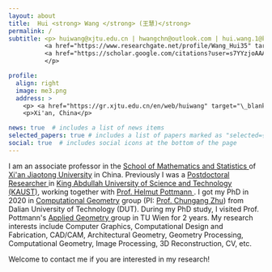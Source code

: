 ```yaml
---
layout: about
title:  Hui <strong> Wang </strong> (王慧)</strong>
permalink: /
subtitle: <p> huiwang@xjtu.edu.cn | hwangchn@outlook.com | hui.wang.1@kaust.edu.sa |
          <a href="https://www.researchgate.net/profile/Wang_Hui35" target="_blank" title="Research Gate"><i class="ai ai-researchgate"></i> </a>  | 
          <a href="https://scholar.google.com/citations?user=s7YYzjoAAAAJ&hl=en" target="_blank" title="Google Scholar"><i class="ai ai-google-scholar"></i> </a>
          </p>

profile:
  align: right
  image: me3.png
  address: >
    <p> <a href="https://gr.xjtu.edu.cn/en/web/huiwang" target="\_blank"> Official Web</a> </p>
    <p>Xi'an, China</p>

news: true  # includes a list of news items
selected_papers: true # includes a list of papers marked as "selected={true}"
social: true  # includes social icons at the bottom of the page
---
```


I am an associate professor in the 
<a href="https://math.xjtu.edu.cn/index.htm" target="\_blank"> School of Mathematics and Statistics </a> of <a href="https://www.xjtu.edu.cn/" target="\_blank"> Xi'an Jiaotong University</a> in China.
Previously I was a <a href="https://cemse.kaust.edu.sa/vcc/people/person/hui-wang" target="\_blank"> Postdoctoral Researcher </a> in <a href="https://www.kaust.edu.sa/en/" target="\_blank">King Abdullah University of Science and Technology (KAUST)</a>, working together with <a href="https://cemse.kaust.edu.sa/vcc/people/person/helmut-pottmann" target="\_blank"> Prof. Helmut Pottmann </a>.
I got my PhD in 2020 in <a href="https://math.dlut.edu.cn/English/About_us/Institutes.htm" target="\_blank"> Computational Geometry</a> group (PI: <a href="http://faculty.dlut.edu.cn/zhu/zh_CN/index.htm" target="\_blank">Prof. Chungang Zhu</a>) from Dalian University of Technology (DUT).
During my PhD study, I visited Prof. Pottmann's
<a href="https://www.geometrie.tuwien.ac.at/geom/ig/pottmann/index.php" target="\_blank">Applied Geometry </a> group in TU Wien for 2 years.
My research interests include Computer Graphics, Computational Design and Fabrication, CAD/CAM, Architectural Geometry, Geometry Processing, Computational Geometry, Image Processing, 3D Reconstruction, CV, etc.

Welcome to contact me if you are interested in my research!

<!-- After my PhD graduation in 2020, I worked as a <a href="https://cemse.kaust.edu.sa/vcc/people/person/hui-wang" target="\_blank"> Postdoctoral Researcher </a> 
of <a href="https://cemse.kaust.edu.sa/vcc/people/person/helmut-pottmann" target="\_blank"> Prof. Helmut Pottmann's </a> 
<a href="https://cemse.kaust.edu.sa/cdf" target="\_blank"> Computational Design and Fabrication (CDF) </a> 
group in
<a href="https://cemse.kaust.edu.sa/vcc" target="\_blank">Visual Computing Center (VCC)</a>
in KAUST, Saudi Arabia. -->

<!-- Please check my
<a href="https://www.huiwang.me/assets/pdf/hwang-cv.pdf" target="\_blank"><b>CV</b></a> here. -->
